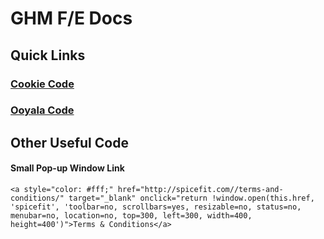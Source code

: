 # GHM F/E Docs

## Quick Links
### [Cookie Code](/cookie.md)
### [Ooyala Code](/ooyala.md)


## Other Useful Code
#### Small Pop-up Window Link
```
<a style="color: #fff;" href="http://spicefit.com//terms-and-conditions/" target="_blank" onclick="return !window.open(this.href, 'spicefit', 'toolbar=no, scrollbars=yes, resizable=no, status=no, menubar=no, location=no, top=300, left=300, width=400, height=400')">Terms & Conditions</a>
```
